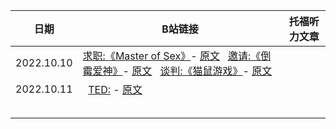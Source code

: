 

|   日期   |  B站链接  | 托福听力文章 |
|   ----  |   ----   |     ----   |
| 2022.10.10 | [求职:《Master of Sex》](https://www.bilibili.com/video/BV1oB4y1j7qL?share_source=copy_web&vd_source=58a753dc32c450d2ffcc9b6e3879cf08)- [原文](../2022年/10月原文.md/#求职master-of-sex) &nbsp; [邀请:《倒霉爱神》](https://www.bilibili.com/video/BV1uP41177Kt?share_source=copy_web&vd_source=58a753dc32c450d2ffcc9b6e3879cf08)- [原文](../2022年/10月原文.md/#求职master-of-sex) &nbsp; [谈判:《猫鼠游戏》](https://www.bilibili.com/video/BV1uP41177Kt?share_source=copy_web&vd_source=58a753dc32c450d2ffcc9b6e3879cf08)- [原文](../2022年/10月原文.md/#求职master-of-sex)  | 
| 2022.10.11 | &nbsp; [TED:]() - [原文]() |  |
|  |  |  |
|  |  |  |
|  |  |  |
|  |  |  |
|  |  |  |

